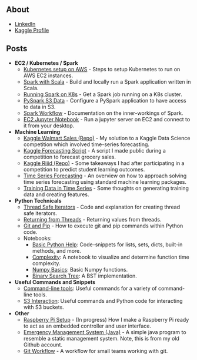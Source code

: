 ## About

* [LinkedIn](https://www.linkedin.com/in/nicolas-alvarez-9a2061112/)
* [Kaggle Profile](https://www.kaggle.com/npa02012)

## Posts

* **EC2 / Kubernetes / Spark**
	* [Kubernetes setup on AWS](https://github.com/npa02012/blog_posts/tree/master/k8s_aws_setup) - Steps to setup Kubernetes to run on AWS EC2 instances.
	* [Spark with Scala](https://github.com/npa02012/blog_posts/tree/master/spark_scala) - Build and locally run a Spark application written in Scala.
	* [Running Spark on K8s](https://github.com/npa02012/blog_posts/tree/master/spark_on_k8s) - Get a Spark job running on a K8s cluster.
	* [PySpark S3 Data](https://github.com/npa02012/blog_posts/tree/master/pyspark_s3) - Configure a PySpark application to have access to data in S3.
	* [Spark Workflow](https://github.com/npa02012/blog_posts/tree/master/spark_workflow) - Documentation on the inner-workings of Spark.
	* [EC2 Jupyter Notebook](https://github.com/npa02012/blog_posts/tree/master/ec2_jupyter) - Run a jupyter server on EC2 and connect to it from your desktop.
* **Machine Learning**
	* [Kaggle Walmart Sales (Repo)](https://github.com/npa02012/kaggle_walmart_sales) - My solution to a Kaggle Data Science competition which involved time-series forecasting.
	* [Kaggle Forecasting Script](https://www.kaggle.com/npa02012/ceshine-s-lgbm-starter-in-r-lb-0-529) - A script I made public during a competition to forecast grocery sales.
	* [Kaggle Riiid (Repo)](https://github.com/npa02012/kaggle_riiid) - Some takeaways I had after participating in a competition to predict student learning outcomes.
	* [Time Series Forecasting](https://github.com/npa02012/blog_posts/tree/master/time_series) - An overview on how to approach solving time series forecasting using standard machine learning packages.
	* [Training Data in Time Series](https://github.com/npa02012/blog_posts/tree/master/ts_training_data) - Some thoughts on generating training data and creating features.
* **Python Technicals**
	* [Thread Safe Iterators](https://github.com/npa02012/blog_posts/tree/master/thread_safe_iterator) - Code and explanation for creating thread safe iterators.
	* [Returning from Threads](https://github.com/npa02012/blog_posts/tree/master/returning_from_threads) - Returning values from threads.
	* [Git and Pip](https://github.com/npa02012/blog_posts/tree/master/git_pip_in_python) - How to execute git and pip commands within Python code.
	* Notebooks:
		* [Basic Python Help](https://github.com/npa02012/blog_posts/blob/master/python_nbs/simple_python.ipynb): Code-snippets for lists, sets, dicts, built-in methods, and more.
		* [Complexity](https://github.com/npa02012/blog_posts/blob/master/python_nbs/complexity.ipynb): A notebook to visualize and determine function time complexity.
		* [Numpy Basics](https://github.com/npa02012/blog_posts/blob/master/python_nbs/numpy.ipynb): Basic Numpy functions.
		* [Binary Search Tree](https://github.com/npa02012/blog_posts/blob/master/python_nbs/bst.ipynb): A BST implementation.
* **Useful Commands and Snippets**
	* [Command-line tools](https://github.com/npa02012/blog_posts/tree/master/useful_shell): Useful commands for a variety of command-line tools. 
	* [S3 Interaction](https://github.com/npa02012/blog_posts/tree/master/useful_s3): Useful commands and Python code for interacting with S3 buckets.
* **Other**
	* [Raspberry Pi Setup](https://github.com/npa02012/blog_posts/tree/master/rbp_setup) - (In progress) How I make a Raspberry Pi ready to act as an embedded controller and user interface.
	* [Emergency Management System (Java)](https://github.com/npa1994/351-EMS) - A simple java program to resemble a static management system. Note, this is from my old Github account.
	* [Git Workflow](https://github.com/npa02012/blog_posts/tree/master/git_workflow) - A workflow for small teams working with git.